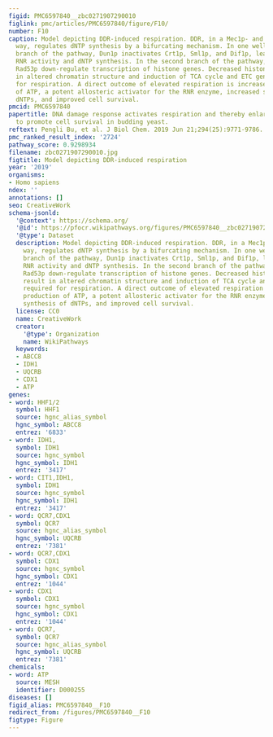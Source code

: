 ```yaml
---
figid: PMC6597840__zbc0271907290010
figlink: pmc/articles/PMC6597840/figure/F10/
number: F10
caption: Model depicting DDR-induced respiration. DDR, in a Mec1p- and Rad53p-dependent
  way, regulates dNTP synthesis by a bifurcating mechanism. In one well-established
  branch of the pathway, Dun1p inactivates Crt1p, Sml1p, and Dif1p, leading to increased
  RNR activity and dNTP synthesis. In the second branch of the pathway, Mec1p and
  Rad53p down-regulate transcription of histone genes. Decreased histone levels result
  in altered chromatin structure and induction of TCA cycle and ETC genes required
  for respiration. A direct outcome of elevated respiration is increased production
  of ATP, a potent allosteric activator for the RNR enzyme, increased synthesis of
  dNTPs, and improved cell survival.
pmcid: PMC6597840
papertitle: DNA damage response activates respiration and thereby enlarges dNTP pools
  to promote cell survival in budding yeast.
reftext: Pengli Bu, et al. J Biol Chem. 2019 Jun 21;294(25):9771-9786.
pmc_ranked_result_index: '2724'
pathway_score: 0.9298934
filename: zbc0271907290010.jpg
figtitle: Model depicting DDR-induced respiration
year: '2019'
organisms:
- Homo sapiens
ndex: ''
annotations: []
seo: CreativeWork
schema-jsonld:
  '@context': https://schema.org/
  '@id': https://pfocr.wikipathways.org/figures/PMC6597840__zbc0271907290010.html
  '@type': Dataset
  description: Model depicting DDR-induced respiration. DDR, in a Mec1p- and Rad53p-dependent
    way, regulates dNTP synthesis by a bifurcating mechanism. In one well-established
    branch of the pathway, Dun1p inactivates Crt1p, Sml1p, and Dif1p, leading to increased
    RNR activity and dNTP synthesis. In the second branch of the pathway, Mec1p and
    Rad53p down-regulate transcription of histone genes. Decreased histone levels
    result in altered chromatin structure and induction of TCA cycle and ETC genes
    required for respiration. A direct outcome of elevated respiration is increased
    production of ATP, a potent allosteric activator for the RNR enzyme, increased
    synthesis of dNTPs, and improved cell survival.
  license: CC0
  name: CreativeWork
  creator:
    '@type': Organization
    name: WikiPathways
  keywords:
  - ABCC8
  - IDH1
  - UQCRB
  - CDX1
  - ATP
genes:
- word: HHF1/2
  symbol: HHF1
  source: hgnc_alias_symbol
  hgnc_symbol: ABCC8
  entrez: '6833'
- word: IDH1,
  symbol: IDH1
  source: hgnc_symbol
  hgnc_symbol: IDH1
  entrez: '3417'
- word: CIT1,IDH1,
  symbol: IDH1
  source: hgnc_symbol
  hgnc_symbol: IDH1
  entrez: '3417'
- word: QCR7,CDX1
  symbol: QCR7
  source: hgnc_alias_symbol
  hgnc_symbol: UQCRB
  entrez: '7381'
- word: QCR7,CDX1
  symbol: CDX1
  source: hgnc_symbol
  hgnc_symbol: CDX1
  entrez: '1044'
- word: CDX1
  symbol: CDX1
  source: hgnc_symbol
  hgnc_symbol: CDX1
  entrez: '1044'
- word: QCR7,
  symbol: QCR7
  source: hgnc_alias_symbol
  hgnc_symbol: UQCRB
  entrez: '7381'
chemicals:
- word: ATP
  source: MESH
  identifier: D000255
diseases: []
figid_alias: PMC6597840__F10
redirect_from: /figures/PMC6597840__F10
figtype: Figure
---
```

